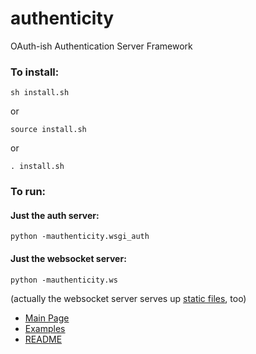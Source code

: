 # authenticity
OAuth-ish Authentication Server Framework

### To install:

```
sh install.sh
```

or 

```
source install.sh
```

or 

```
. install.sh
```

### To run:

#### Just the auth server:

```
python -mauthenticity.wsgi_auth
```

#### Just the websocket server:

```
python -mauthenticity.ws
```

(actually the websocket server serves up
	   <a href="http://localhost:8080/static/index.html">
	   static files</a>, too)

- <a href="http://localhost:8080/static/main.html">Main Page</a>
- <a href="http://localhost:8080/static/examples/index.html">Examples</a>
- <a href="http://localhost:8080/static/readme.html">README</a>
